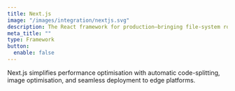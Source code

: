 ```yaml
---
title: Next.js
image: "/images/integration/nextjs.svg"
description: The React framework for production—bringing file-system routing, SSR, ISR, and API routes out of the box.
meta_title: ""
type: Framework
button:
  enable: false
---
```


Next.js simplifies performance optimisation with automatic code-splitting, image optimisation, and seamless deployment to edge platforms.
